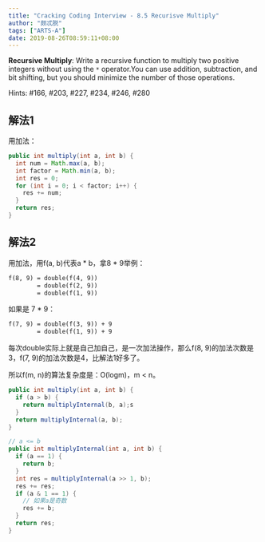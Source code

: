 ```yaml
---
title: "Cracking Coding Interview - 8.5 Recurisve Multiply"
author: "颇忒脱"
tags: ["ARTS-A"]
date: 2019-08-26T08:59:11+08:00
---
```


<!--more-->

**Recursive Multiply**: Write a recursive function to multiply two positive integers without using the `*` operator.You can use addition, subtraction, and bit shifting, but you should minimize the number of those operations.

Hints: #166, #203, #227, #234, #246, #280

## 解法1

用加法：

```java
public int multiply(int a, int b) {
  int num = Math.max(a, b);
  int factor = Math.min(a, b);
  int res = 0;
  for (int i = 0; i < factor; i++) {
    res += num;
  }
  return res;
}
```

## 解法2

用加法，用f(a, b)代表a * b，拿8 * 9举例：

```txt
f(8, 9) = double(f(4, 9))
        = double(f(2, 9))
        = double(f(1, 9))
```

如果是 7 * 9：

```txt
f(7, 9) = double(f(3, 9)) + 9
        = double(f(1, 9)) + 9
```

每次double实际上就是自己加自己，是一次加法操作，那么f(8, 9)的加法次数是3，f(7, 9)的加法次数是4，比解法1好多了。

所以f(m, n)的算法复杂度是：O(logm)，m < n。

```java
public int multiply(int a, int b) {
  if (a > b) {
    return multiplyInternal(b, a);s
  }
  return multiplyInternal(a, b);
}

// a <= b
public int multiplyInternal(int a, int b) {
  if (a == 1) {
    return b;
  }
  int res = multiplyInternal(a >> 1, b);
  res += res;
  if (a & 1 == 1) {
    // 如果a是奇数
    res += b;
  }
  return res;
}
```



